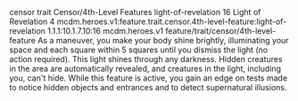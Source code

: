 <ability>
  <metadata>
    <class>censor</class>
    <feature_type>trait</feature_type>
    <file_dpath>Censor/4th-Level Features</file_dpath>
    <item_id>light-of-revelation</item_id>
    <item_index>16</item_index>
    <item_name>Light of Revelation</item_name>
    <level>4</level>
    <scc>mcdm.heroes.v1:feature.trait.censor.4th-level-feature:light-of-revelation</scc>
    <scdc>1.1.1:10.1.7.10:16</scdc>
    <source>mcdm.heroes.v1</source>
    <type>feature/trait/censor/4th-level-feature</type>
  </metadata>
  <effects>
    <effect type="mundane">As a maneuver, you make your body shine brightly, illuminating your space and each square within 5 squares until you dismiss the light (no action required). This light shines through any darkness. Hidden creatures in the area are automatically revealed, and creatures in the light, including you, can&apos;t hide. While this feature is active, you gain an edge on tests made to notice hidden objects and entrances and to detect supernatural illusions.</effect>
  </effects>
</ability>

